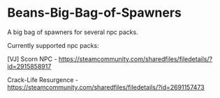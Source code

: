 # Beans-Big-Bag-of-Spawners
A big bag of spawners for several npc packs.


Currently supported npc packs:

[VJ] Scorn NPC - https://steamcommunity.com/sharedfiles/filedetails/?id=2915858917

Crack-Life Resurgence - https://steamcommunity.com/sharedfiles/filedetails/?id=2691157473
